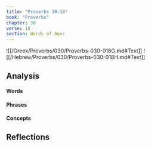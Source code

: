 ```yaml
---
title: "Proverbs 30:18"
book: "Proverbs"
chapter: 30
verse: 18
section: Words of Agur
---
```

![[/Greek/Proverbs/030/Proverbs-030-018G.md#Text]]
![[/Hebrew/Proverbs/030/Proverbs-030-018H.md#Text]]

## Analysis

#### Words

#### Phrases

#### Concepts

## Reflections
